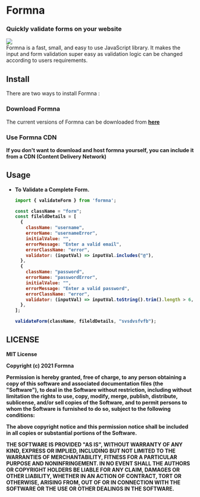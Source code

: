 # Formna
### Quickly validate forms on your website
![](https://david-dm.org/iarchitsharma/Formna.svg)
<br>Formna is a fast, small, and easy to use JavaScript library. It makes the input and form validation super easy as validation logic can be changed according to users requirements.

## Install
There are two ways to install Formna :
### Download Formna
The current versions of Formna can be downloaded from <a href="#"><b>here<b></a>
### Use Formna CDN
If you don't want to download and host formna yourself, you can include it from a CDN (Content Delivery Network)
  
## Usage
* To Validate a Complete Form.
  ```javascript
  import { validateForm } from 'formna';

  const className = "form";
  const fileldDetails = [
    {
      className: "username",
      errorName: "usernameError",
      initialValue: "",
      errorMessage: "Enter a valid email",
      errorClassName: "error",
      validator: (inputVal) => inputVal.includes("@"),
    },
    {
      className: "password",
      errorName: "passwordError",
      initialValue: "",
      errorMessage: "Enter a valid password",
      errorClassName: "error",
      validator: (inputVal) => inputVal.toString().trim().length > 6,
    },
  ];

  validateForm(className, fileldDetails, "svsdvsfvfb");
  ```
  
## LICENSE
  MIT License

Copyright (c) 2021 Formna

Permission is hereby granted, free of charge, to any person obtaining a copy
of this software and associated documentation files (the "Software"), to deal
in the Software without restriction, including without limitation the rights
to use, copy, modify, merge, publish, distribute, sublicense, and/or sell
copies of the Software, and to permit persons to whom the Software is
furnished to do so, subject to the following conditions:

The above copyright notice and this permission notice shall be included in all
copies or substantial portions of the Software.

THE SOFTWARE IS PROVIDED "AS IS", WITHOUT WARRANTY OF ANY KIND, EXPRESS OR
IMPLIED, INCLUDING BUT NOT LIMITED TO THE WARRANTIES OF MERCHANTABILITY,
FITNESS FOR A PARTICULAR PURPOSE AND NONINFRINGEMENT. IN NO EVENT SHALL THE
AUTHORS OR COPYRIGHT HOLDERS BE LIABLE FOR ANY CLAIM, DAMAGES OR OTHER
LIABILITY, WHETHER IN AN ACTION OF CONTRACT, TORT OR OTHERWISE, ARISING FROM,
OUT OF OR IN CONNECTION WITH THE SOFTWARE OR THE USE OR OTHER DEALINGS IN THE
SOFTWARE.
  

